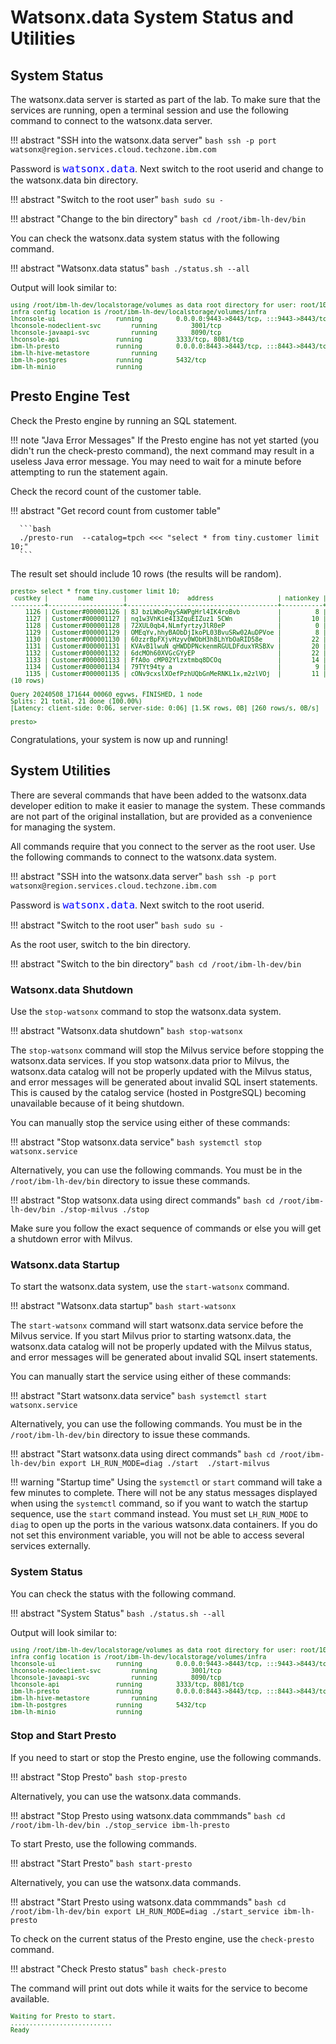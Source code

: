 # Watsonx.data System Status and Utilities

## System Status

The watsonx.data server is started as part of the lab. To make sure that the services are running, open a terminal session and use the following command to connect to the watsonx.data server.

!!! abstract "SSH into the watsonx.data server"
      ```bash
      ssh -p port watsonx@region.services.cloud.techzone.ibm.com
      ```

Password is <code style="color:blue;font-size:medium;">watsonx.data</code>.
Next switch to the root userid and change to the watsonx.data bin directory.

!!! abstract "Switch to the root user"
      ```bash
      sudo su -
      ```

!!! abstract "Change to the bin directory"
      ```bash
      cd /root/ibm-lh-dev/bin
      ```

You can check the watsonx.data system status with the following command.

!!! abstract "Watsonx.data status"
      ```bash
      ./status.sh --all
      ```

Output will look similar to:
<pre style="font-size: small; color: darkgreen; overflow: scroll">
using /root/ibm-lh-dev/localstorage/volumes as data root directory for user: root/1001 
infra config location is /root/ibm-lh-dev/localstorage/volumes/infra
lhconsole-ui				running			0.0.0.0:9443->8443/tcp, :::9443->8443/tcp
lhconsole-nodeclient-svc		running			3001/tcp
lhconsole-javaapi-svc			running			8090/tcp
lhconsole-api				running			3333/tcp, 8081/tcp
ibm-lh-presto				running			0.0.0.0:8443->8443/tcp, :::8443->8443/tcp
ibm-lh-hive-metastore			running			
ibm-lh-postgres				running			5432/tcp
ibm-lh-minio				running			
</pre>

## Presto Engine Test
Check the Presto engine by running an SQL statement. 

!!! note "Java Error Messages"
      If the Presto engine has not yet started (you didn't run the check-presto command), the next command may result in a useless Java error message. You may need to wait for a minute before attempting to run the statement again.

Check the record count of the customer table. 

!!! abstract "Get record count from customer table"

      ```bash
      ./presto-run  --catalog=tpch <<< "select * from tiny.customer limit 10;"
      ```

The result set should include 10 rows (the results will be random).

<pre style="font-size: small; color: darkgreen; overflow: auto">
presto> select * from tiny.customer limit 10;
 custkey |        name        |                address                 | nationkey |      phone      | acctbal | mktsegment |                                                  comment                                                   
---------+--------------------+----------------------------------------+-----------+-----------------+---------+------------+------------------------------------------------------------------------------------------------------------
    1126 | Customer#000001126 | 8J bzLWboPqySAWPgHrl4IK4roBvb          |         8 | 18-898-994-6389 | 3905.97 | AUTOMOBILE | se carefully asymptotes. unusual accounts use slyly deposits; slyly regular pi                             
    1127 | Customer#000001127 | nq1w3VhKie4I3ZquEIZuz1 5CWn            |        10 | 20-830-875-6204 | 8631.35 | AUTOMOBILE | endencies. express instructions wake about th                                                              
    1128 | Customer#000001128 | 72XUL0qb4,NLmfyrtzyJlR0eP              |         0 | 10-392-200-8982 | 8123.99 | BUILDING   | odolites according to the regular courts detect quickly furiously pending foxes? unusual theodolites use p 
    1129 | Customer#000001129 | OMEqYv,hhyBAObDjIkoPL03BvuSRw02AuDPVoe |         8 | 18-313-585-9420 | 6020.02 | HOUSEHOLD  | pades affix realms. pending courts haggle slowly fluffily final requests. quickly silent deposits are. iro 
    1130 | Customer#000001130 | 60zzrBpFXjvHzyv0WObH3h8LhYbOaRID58e    |        22 | 32-503-721-8203 | 9519.36 | HOUSEHOLD  | s requests nag silently carefully special warhorses. special accounts hinder slyly. fluffily enticing      
    1131 | Customer#000001131 | KVAvB1lwuN qHWDDPNckenmRGULDFduxYRSBXv |        20 | 30-644-540-9044 |  6019.1 | MACHINERY  | er the carefully dogged courts m                                                                           
    1132 | Customer#000001132 | 6dcMOh60XVGcGYyEP                      |        22 | 32-953-419-6880 | 4962.12 | AUTOMOBILE | ges. final, special requests nag carefully carefully bold deposits. ironic requests boost slyly through th 
    1133 | Customer#000001133 | FfA0o cMP02Ylzxtmbq8DCOq               |        14 | 24-858-762-2348 | 5335.36 | MACHINERY  | g to the pending, ironic pinto beans. furiously blithe packages are fina                                   
    1134 | Customer#000001134 | 79TYt94ty a                            |         9 | 19-832-924-7391 | 8458.26 | HOUSEHOLD  | riously across the bold instructions. quickly                                                              
    1135 | Customer#000001135 | cONv9cxslXOefPzhUQbGnMeRNKL1x,m2zlVOj  |        11 | 21-517-852-3282 | 3061.78 | FURNITURE  | regular frays about the bold, regular requests use quickly even pin                                        
(10 rows)

Query 20240508_171644_00060_egvws, FINISHED, 1 node
Splits: 21 total, 21 done (100.00%)
[Latency: client-side: 0:06, server-side: 0:06] [1.5K rows, 0B] [260 rows/s, 0B/s]

presto> 
</pre>

Congratulations, your system is now up and running!

## System Utilities

There are several commands that have been added to the watsonx.data developer edition to make it easier to manage the system. These commands are not part of the original installation, but are provided as a convenience for managing the system.

All commands require that you connect to the server as the root user. Use the following commands to connect to the watsonx.data system.

!!! abstract "SSH into the watsonx.data server"
      ```bash
      ssh -p port watsonx@region.services.cloud.techzone.ibm.com
      ```

Password is <code style="color:blue;font-size:medium;">watsonx.data</code>.
Next switch to the root userid.

!!! abstract "Switch to the root user"
      ```bash
      sudo su -
      ```

As the root user, switch to the bin directory.

!!! abstract "Switch to the bin directory"
      ```bash
      cd /root/ibm-lh-dev/bin
      ```

### Watsonx.data Shutdown

Use the `stop-watsonx` command to stop the watsonx.data system.

!!! abstract "Watsonx.data shutdown"
      ```bash
      stop-watsonx
      ```

The `stop-watsonx` command will stop the Milvus service before stopping the watsonx.data services. If you stop watsonx.data prior to Milvus, the watsonx.data catalog will not be properly updated with the Milvus status, and error messages will be generated about invalid SQL insert statements. This is caused by the catalog service (hosted in PostgreSQL) becoming unavailable because of it being shutdown.

You can manually stop the service using either of these commands:

!!! abstract "Stop watsonx.data service"
      ```bash
      systemctl stop watsonx.service
      ```

Alternatively, you can use the following commands. You must be in the `/root/ibm-lh-dev/bin` directory to issue these commands.

!!! abstract "Stop watsonx.data using direct commands"
      ```bash
      cd /root/ibm-lh-dev/bin
      ./stop-milvus
      ./stop
      ```

Make sure you follow the exact sequence of commands or else you will get a shutdown error with Milvus.

### Watsonx.data Startup

To start the watsonx.data system, use the `start-watsonx` command.

!!! abstract "Watsonx.data startup"
      ```bash
      start-watsonx
      ```

The `start-watsonx` command will start watsonx.data service before the Milvus service. If you start Milvus prior to starting watsonx.data, the watsonx.data catalog will not be properly updated with the Milvus status, and error messages will be generated about invalid SQL insert statements. 

You can manually start the service using either of these commands:

!!! abstract "Start watsonx.data service"
      ```bash
      systemctl start watsonx.service
      ```

Alternatively, you can use the following commands. You must be in the `/root/ibm-lh-dev/bin` directory to issue these commands.

!!! abstract "Start watsonx.data using direct commands"
      ```bash
      cd /root/ibm-lh-dev/bin
      export LH_RUN_MODE=diag
      ./start 
      ./start-milvus
      ```

!!! warning "Startup time"
      Using the `systemctl` or `start` command will take a few minutes to complete. There will not be any status messages displayed when using the `systemctl` command, so if you want to watch the startup sequence, use the `start` command instead. You must set `LH_RUN_MODE` to `diag` to open up the ports in the various watsonx.data containers. If you do not set this environment variable, you will not be able to access several services externally.

### System Status

You can check the status with the following command.

!!! abstract "System Status"
      ```bash
      ./status.sh --all
      ```

Output will look similar to:
<pre style="font-size: small; color: darkgreen; overflow: scroll">
using /root/ibm-lh-dev/localstorage/volumes as data root directory for user: root/1001 
infra config location is /root/ibm-lh-dev/localstorage/volumes/infra
lhconsole-ui				running			0.0.0.0:9443->8443/tcp, :::9443->8443/tcp
lhconsole-nodeclient-svc		running			3001/tcp
lhconsole-javaapi-svc			running			8090/tcp
lhconsole-api				running			3333/tcp, 8081/tcp
ibm-lh-presto				running			0.0.0.0:8443->8443/tcp, :::8443->8443/tcp
ibm-lh-hive-metastore			running			
ibm-lh-postgres				running			5432/tcp
ibm-lh-minio				running			
</pre>

### Stop and Start Presto

If you need to start or stop the Presto engine, use the following commands.

!!! abstract "Stop Presto"
      ```bash
      stop-presto
      ```

Alternatively, you can use the watsonx.data commands.

!!! abstract "Stop Presto using watsonx.data commmands"
      ```bash
      cd /root/ibm-lh-dev/bin
      ./stop_service ibm-lh-presto
      ```

To start Presto, use the following commands.

!!! abstract "Start Presto"
      ```bash
      start-presto
      ```

Alternatively, you can use the watsonx.data commands.

!!! abstract "Start Presto using watsonx.data commmands"
      ```bash
      cd /root/ibm-lh-dev/bin
      export LH_RUN_MODE=diag
      ./start_service ibm-lh-presto
      ```

To check on the current status of the Presto engine, use the `check-presto` command.

!!! abstract "Check Presto status"
      ```bash
      check-presto
      ```

The command will print out dots while it waits for the service to become available.
<pre style="font-size: small; color: darkgreen">
Waiting for Presto to start.
...........................
Ready
</pre>


